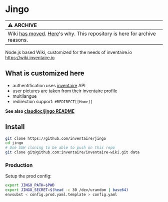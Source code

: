 # Jingo
| :warning: ARCHIVE          |
|:---------------------------|
| Wiki [has moved](https://github.com/inventaire/inventaire-mediawiki). [Here](https://github.com/inventaire/jingo/issues/2)'s why. This repository is here for archive reasons. |


Node.js based Wiki, customized for the needs of inventaire.io https://wiki.inventaire.io

## What is customized here
- authentification uses [inventaire](http://github.com/inventaire/inventaire) API
- user pictures are taken from their inventaire profile
- multilangue
- redirection support: `#REDIRECT[[Home]]`

**See also [claudioc/jingo README](https://github.com/claudioc/jingo)**

## Install
```sh
git clone https://github.com/inventaire/jingo
cd jingo
# Use SSH cloning to be able to push on this repo
git clone git@github.com:inventaire/inventaire-wiki.git data
```
### Production
Setup the prod config:
```sh
export JINGO_PATH=$PWD
export JINGO_SECRET=$(head -c 30 /dev/urandom | base64)
envsubst < config.prod.yaml.template > config.yaml
```
